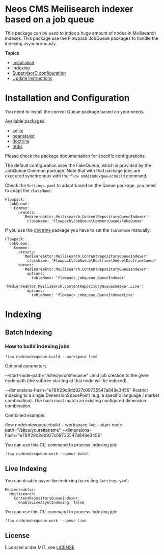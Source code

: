 # Neos CMS Meilisearch indexer based on a job queue

This package can be used to index a huge amount of nodes in Meilisearch indexes. This
package use the Flowpack JobQueue packages to handle the indexing asynchronously.

**Topics**

* [Installation](#installation-and-configuration)
* [Indexing](#indexing)
* [SupervisorD configuration](#supervisord-configuration)
* [Update Instructions](#update-instructions)


# Installation and Configuration

You need to install the correct Queue package based on your needs.

Available packages:

  - [sqlite](https://packagist.org/packages/flownative/jobqueue-sqlite)
  - [beanstalkd](https://packagist.org/packages/flowpack/jobqueue-beanstalkd)
  - [doctrine](https://packagist.org/packages/flowpack/jobqueue-doctrine)
  - [redis](https://packagist.org/packages/flowpack/jobqueue-redis)

Please check the package documentation for specific configurations.

The default configuration uses the FakeQueue, which is provided by the JobQueue.Common package. Note that with that package jobs are executed synchronous with the `flow nodeindexqueue:build` command.

Check the ```Settings.yaml``` to adapt based on the Queue package, you need to adapt the ```className```:

    Flowpack:
      JobQueue:
        Common:
          presets:
            'Medienreaktor.Meilisearch.ContentRepositoryQueueIndexer':
              className: 'Flowpack\JobQueue\Common\Queue\FakeQueue'

If you use the [doctrine](https://packagist.org/packages/flownative/jobqueue-doctrine) package you have to set the ```tableName``` manually:

    Flowpack:
      JobQueue:
        Common:
          presets:
            'Medienreaktor.Meilisearch.ContentRepositoryQueueIndexer':
              className: 'Flowpack\JobQueue\Doctrine\Queue\DoctrineQueue'
          queues:
            'Medienreaktor.Meilisearch.ContentRepositoryQueueIndexer':
              options:
                tableName: 'flowpack_jobqueue_QueueIndexer'
            'Medienreaktor.Meilisearch.ContentRepositoryQueueIndexer.Live':
              options:
                tableName: 'flowpack_jobqueue_QueueIndexerLive'

# Indexing

## Batch Indexing

### How to build indexing jobs

    flow nodeindexqueue:build --workspace live

Optional parameters:

--start-node-path="/sites/yoursitename"
Limit job creation to the given node path (the subtree starting at that node will be indexed).

--dimensions-hash="e781f29c8dd927c09735547a848e3459"
Restrict indexing to a single DimensionSpacePoint (e.g. a specific language / market combination). The hash must match an existing configured dimension combination.

Combined example:

flow nodeindexqueue:build --workspace live --start-node-path="/sites/yoursitename" --dimensions-hash="e781f29c8dd927c09735547a848e3459"


You can use this CLI command to process indexing job:

    flow nodeindexqueue:work --queue batch

## Live Indexing

You can disable async live indexing by editing ```Settings.yaml```:

    Medienreaktor:
      Meilisearch:
        ContentRepositoryQueueIndexer:
          enableLiveAsyncIndexing: false

You can use this CLI command to process indexing job:

    flow nodeindexqueue:work --queue live

License
-------

Licensed under MIT, see [LICENSE](LICENSE)
